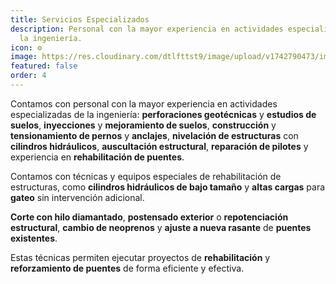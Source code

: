 ```yaml
---
title: Servicios Especializados
description: Personal con la mayor experiencia en actividades especializadas de
  la ingeniería.
icon: ⚙️
image: https://res.cloudinary.com/dtlfttst9/image/upload/v1742790473/img-20250313-wa0051_iqtbwl.jpg
featured: false
order: 4
---
```

Contamos con personal con la mayor experiencia en actividades especializadas de la ingeniería: **perforaciones geotécnicas** y **estudios de suelos**, **inyecciones** y **mejoramiento de suelos**, **construcción** y **tensionamiento de pernos** y **anclajes**, **nivelación de estructuras** con **cilindros hidráulicos**, **auscultación estructural**, **reparación de pilotes** y experiencia en **rehabilitación de puentes**.

Contamos con técnicas y equipos especiales de rehabilitación de estructuras, como **cilindros hidráulicos de bajo tamaño** y **altas cargas** para **gateo** sin intervención adicional.

**Corte con hilo diamantado**, **postensado exterior** o **repotenciación estructural**, **cambio de neoprenos** y **ajuste a nueva rasante** de **puentes existentes**.

Estas técnicas permiten ejecutar proyectos de **rehabilitación** y **reforzamiento de puentes** de forma eficiente y efectiva.
